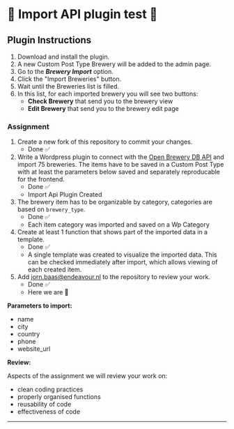 # 🍺 Import API plugin test 🍺

## Plugin Instructions

1. Download and install the plugin.
2. A new Custom Post Type Brewery will be added to the admin page.
3. Go to the ***Brewery Import*** option.
4. Click the "Import Breweries" button.
5. Wait until the Breweries list is filled.
6. In this list, for each imported brewery you will see two buttons:
   - **Check Brewery** that send you to the brewery view
   - **Edit Brewery** that send you to the brewery edit page

### Assignment 

1. Create a new fork of this repository to commit your changes.
   - Done ✅
2. Write a Wordpress plugin to connect with the [Open Brewery DB API](https://www.openbrewerydb.org/) and import 75 breweries. The items have to be saved in a Custom Post Type with at least the parameters below saved and separately reproducable for the frontend.
   - Done ✅
   - Import Api Plugin Created
3. The brewery item has to be organizable by category, categories are based on `brewery_type`.
   - Done ✅
   - Each item category was imported and saved on a Wp Category
4. Create at least 1 function that shows part of the imported data in a template.
   - Done ✅
   - A single template was created to visualize the imported data. This can be checked immediately after import, which allows viewing of each created item.
5. Add jorn.baas@endeavour.nl to the repository to review your work.
   - Done ✅
   - Here we are 🚀

**Parameters to import:**

* name
* city
* country
* phone
* website_url

**Review:**

Aspects of the assignment we will review your work on:

* clean coding practices
* properly organised functions 
* reusability of code
* effectiveness of code
--------------------------
